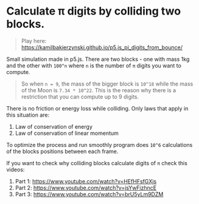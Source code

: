 # Calculate π digits by colliding two blocks.

>Play here:
>https://kamilbakierzynski.github.io/p5.js_pi_digits_from_bounce/

Small simulation made in p5.js.
There are two blocks - one with mass 1kg and the other with `100^n` where `n` is the number of `π` digits you want to compute.

> So when `n = 9`, the mass of the bigger block is `10^18` while the mass of the Moon is `7.34 * 10^22`. This is the reason why there is a restriction that you can compute up to 9 digits.

There is no friction or energy loss while colliding. Only laws that apply in this situation are:
1. Law of conservation of energy
2. Law of conservation of linear momentum

To optimize the process and run smoothly program does `10^6` calculations of the blocks positions between each frame.
   
If you want to check why colliding blocks calculate digits of `π` check this videos:
1. Part 1: https://www.youtube.com/watch?v=HEfHFsfGXjs
2. Part 2: https://www.youtube.com/watch?v=jsYwFizhncE
3. Part 3: https://www.youtube.com/watch?v=brU5yLm9DZM
